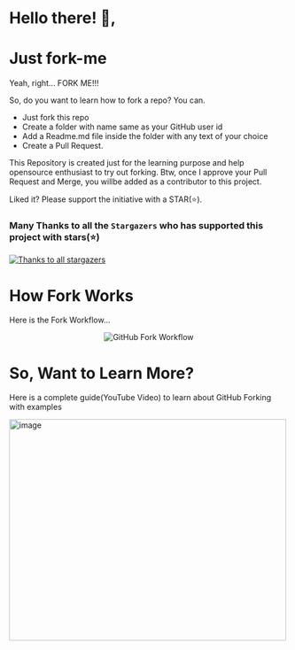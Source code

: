 # Hello there! 👋,
# Just fork-me
Yeah, right... FORK ME!!!

So, do you want to learn how to fork a repo? You can. 

- Just fork this repo
- Create a folder with name same as your GitHub user id
- Add a Readme.md file inside the folder with any text of your choice
- Create a Pull Request.

This Repository is created just for the learning purpose and help opensource enthusiast to try out forking. Btw, once I approve your Pull Request and Merge, you willbe added as a contributor to this project. 

Liked it? Please support the initiative with a STAR(⭐).

### Many Thanks to all the `Stargazers` who has supported this project with stars(⭐)

[![Thanks to all stargazers](https://git-lister.onrender.com/api/stars/atapas/fork-me?limit=15)](https://github.com/atapas/fork-me/stargazers)

# How Fork Works
Here is the Fork Workflow...

<p align="center">
  <img src="GitHub Fork.gif" alt="GitHub Fork Workflow" />
</p>

# So, Want to Learn More?
Here is a complete guide(YouTube Video) to learn about GitHub Forking with examples

<a href="https://www.youtube.com/watch?v=h8suY-Osn8Q" title="How to Fork"><img src="GitHub%20Fork.png" alt="image" height="400px" width="500px"/></a>
